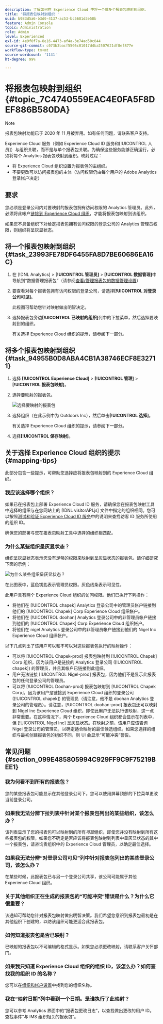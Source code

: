 ```yaml
---
description: 了解如何在 Experience Cloud 中将一个或多个报表包映射到组织。
title: '将报表包映射到组织 '
uuid: b983d5a6-b3d0-4137-ac53-bc5681d3e58b
feature: Admin Console
topic: Administration
role: Admin
level: Experienced
exl-id: 4e9f0f7a-8e16-4473-af4a-3e74ad50c044
source-git-commit: c073b3bacf5505c01017d4ba2507621df8ef877e
workflow-type: tm+mt
source-wordcount: '1131'
ht-degree: 99%

---
```


# 将报表包映射到组织 {#topic_7C4740559EAC4E0FA5F8DEF886B580DA}

>[!NOTE]
>
>报表包映射功能已于 2020 年 11 月被弃用。如有任何问题，请联系客户支持。

Experience Cloud 服务（例如 Experience Cloud ID 服务和[!UICONTROL 人员]）与组织关联，而不是与单个报表包关联。为确保这些服务能够正确运行，必须将每个 Analytics 报表包映射到组织。映射过程：

* 将 Experience Cloud 组织设置为报表包的主组织。
* 不要更改可以访问报表包的主体（访问权限仍由每个用户的 Adobe Analytics 登录帐户决定）

## 要求

您必须是登录公司内对要映射的报表包拥有访问权限的 Analytics 管理员。此外，必须将此帐户[链接到 Experience Cloud 组织](organizations.md#topic_C31CB834F109465A82ED57FF0563B3F1)，才能将报表包映射到该组织。

如果您不具备组织下对给定报表包拥有访问权限的登录公司的 Analytics 管理员权限，则组织将呈灰显状态。

## 将一个报表包映射到组织 {#task_23993FE78DF6455FA8D7BE60686EA16C}

1. 在 [!DNL Analytics] > **[!UICONTROL 管理员]** > **[!UICONTROL 数据管理]**&#x200B;中导航到“数据管理报表包”（请参阅[查看/管理报表包的数据管理设置](https://experienceleague.adobe.com/docs/analytics/admin/data-governance/gdpr-view-settings.html?lang=zh-Hans)）

1. 要查看对每个报表包拥有访问权限的登录公司，请选择&#x200B;**[!UICONTROL 对登录公司可见]**。

   此视图可帮助您针对映射做出明智决定。

1. 选择报表包旁边&#x200B;**[!UICONTROL 已映射的组织]**&#x200B;列中的下拉菜单，然后选择要映射到的组织。

   有关选择 Experience Cloud 组织的提示，请参阅下一部分。

## 将多个报表包映射到组织 {#task_94955B0D8ABA4CB1A38746ECF8E32711}

1. 选择 **[!UICONTROL Experience Cloud]** > **[!UICONTROL 管理]** > **[!UICONTROL 报表包映射]**。

1. 选择要映射的报表包。

   ![选择要映射的报表包](assets/rs-mapping-multiple.png)

1. 选择组织（在此示例中为 Outdoors Inc），然后单击&#x200B;**[!UICONTROL 选择]**。

   有关选择 Experience Cloud 组织的提示，请参阅下一部分。

1. 选择&#x200B;**[!UICONTROL 保存映射]**。

## 关于选择 Experience Cloud 组织的提示 {#mapping-tips}

此部分包含一些提示，可帮助您选择应将报表包映射到的 Experience Cloud 组织。

### 我应该选择哪个组织？

如果已在报表包上部署 Experience Cloud ID 服务，请确保您在报表包映射工具中选择的组织与在您网站上的 [!DNL visitorAPI.js] 文件中指定的组织相同。您可以按照[测试和验证 Experience Cloud ID 服务](https://experienceleague.corp.adobe.com/docs/id-service/using/implementation/test-verify.html)中的说明来查找访客 ID 服务所使用的组织 ID。

确保您的部署与您在报表包映射工具中选择的组织相匹配。

### 为什么某些组织呈灰显状态？

组织呈灰显状态表示您没有足够的权限来映射到呈灰显状态的报表包。请仔细研究下面的示例：

![为什么某些组织呈灰显状态？](assets/rs-mapping.png)

在此图表中，蓝色钥匙表示管理员权限。灰色线条表示可见性。

此用户具有两个 Experience Cloud 组织的访问权限。他们已执行下列操作：

* 将他们在 [!UICONTROL chapek] Analytics 登录公司中的管理员帐户链接到他们的 [!UICONTROL Chapek] Corp Experience Cloud 组织帐户。
* 将他们在 [!UICONTROL doohan] Analytics 登录公司中的非管理员帐户链接到他们的 [!UICONTROL Chapek] Corp Experience Cloud 组织帐户。
* 将他们在 nigel Analytics 登录公司中的非管理员帐户链接到他们的 Nigel Inc Experience Cloud 组织帐户。

以下几点列出了该用户可以和不可以对这些报表包执行的映射操作：

* 可以将 [!UICONTROL Chapek-prod] 报表包映射到 [!UICONTROL Chapek] Corp 组织，因为该用户是链接的 Analytics 登录公司 ([!UICONTROL chapek]) 的管理员，并且其帐户已链接到此组织。
* 用户无法链接 [!UICONTROL Nigel-prod] 报表包，因为他们不是显示此报表包的任何登录公司的管理员。
* 可以将 [!UICONTROL Doohan-prod] 报表包映射到 [!UICONTROL Chapek Corp]，因为该用户是链接到 Experience Cloud 组织的登录公司 ([!UICONTROL chapek]) 的管理员（请注意，他不是 doohan Analytics 登录公司的管理员）。请注意，[!UICONTROL doohan-prod] 报表包还可以映射到 Nigel Inc Experience Cloud 组织，即使此用户无法执行该映射，这一点非常重要。在这种情况下，两个 Experience Cloud 组织都会显示在列表中，但 [!UICONTROL Nigel Inc] 呈灰显状态。在映射之前，该用户应该咨询 Nigel 登录公司的管理员，以确定适合映射的最佳候选组织。如果您选择的组织与最初创建报表包的组织不同，则 UI 会显示“可能冲突”警告。

## 常见问题 {#section_099E485805994C929FF9C9F75219BEE1}

### 我为何看不到所有的报表包？

您的某些报表包可能显示在其他登录公司下。您可以使用屏幕顶部的下拉菜单更改当前登录公司。

### 如果我无法分辨下拉列表中针对某个报表包列出的某些组织，该怎么办？

该列表显示了您的报表包可以映射到的所有&#x200B;*可能*&#x200B;组织，即使您并没有映射到所有这些报表包的权限。如果您不确定是否应该将报表包映射到列表中呈灰显状态的其中一个报表包，请咨询贵组织中的 Experience Cloud 管理员，以确定最佳选择。

### 如果我无法分辨“对登录公司可见”列中针对报表包列出的某些登录公司，该怎么办？

在某些时候，此报表包已与另一个登录公司共享，该公司可能属于其他 Experience Cloud 组织。

### 关于其他组织正在生成的报表包的“可能冲突”错误是什么？为什么它很重要？

该通知可帮助您针对报表包映射做出明智决策。我们希望您意识到报表包最初是在其他组织下创建的，以防该组织可能更适合此报表包。

### 如何知道报表包是否已映射？

已映射的报表包以不可编辑的格式显示。如果您必须更改映射，请联系客户关怀部门。

### 如果我只知道 Experience Cloud 组织的组织 ID，该怎么办？如何查找我的组织 ID 的名称？

您可以在[组织和帐户设置](organizations.md)中找到您的组织名称。

### 我在“映射日期”列中看到一个日期。是谁执行了此映射？

您可以参考 Analytics 界面中的“报表包更改日志”，以查找做出更改的用户 ID。查找事件“与 IMS 组织相关的报表包”。
